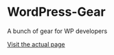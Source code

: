 WordPress-Gear
==============

A bunch of gear for WP developers

[Visit the actual page](http://wpgear.org)